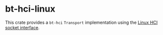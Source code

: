 # bt-hci-linux

This crate provides a `bt-hci` `Transport` implementation using the [Linux HCI socket interface](https://github.com/bluez/bluez/wiki/HCI).
